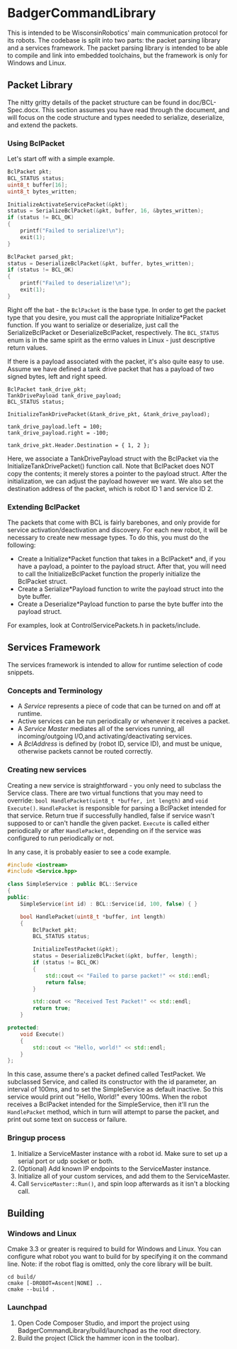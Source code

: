 # BadgerCommandLibrary
This is intended to be WisconsinRobotics' main communication protocol for its robots. The codebase is split into two 
parts: the packet parsing library and a services framework. The packet parsing library is intended to be able to
compile and link into embedded toolchains, but the framework is only for Windows and Linux.

## Packet Library
The nitty gritty details of the packet structure can be found in doc/BCL-Spec.docx. This section assumes you have read
through the document, and will focus on the code structure and types needed to serialize, deserialize, and extend the 
packets.

### Using BclPacket
Let's start off with a simple example.
```C
BclPacket pkt;
BCL_STATUS status;
uint8_t buffer[16];
uint8_t bytes_written;

InitializeActivateServicePacket(&pkt);
status = SerializeBclPacket(&pkt, buffer, 16, &bytes_written);
if (status != BCL_OK)
{
    printf("Failed to serialize!\n");
    exit(1);
}

BclPacket parsed_pkt;
status = DeserializeBclPacket(&pkt, buffer, bytes_written);
if (status != BCL_OK)
{
    printf("Failed to deserialize!\n");
    exit(1);
}
```

Right off the bat - the `BclPacket` is the base type. In order to get the packet type that you desire, you must call 
the appropriate Initialize\*Packet function. If you want to serialize or deserialize, just call the 
SerializeBclPacket or DeserializeBclPacket, respectively. The `BCL_STATUS` enum is in the same spirit as the errno 
values in Linux - just descriptive return values.

If there is a payload associated with the packet, it's also quite easy to use.
Assume we have defined a tank drive packet that has a payload of two signed bytes, left and right speed.
```
BclPacket tank_drive_pkt;
TankDrivePayload tank_drive_payload;
BCL_STATUS status;

InitializeTankDrivePacket(&tank_drive_pkt, &tank_drive_payload);

tank_drive_payload.left = 100;
tank_drive_payload.right = -100;

tank_drive_pkt.Header.Destination = { 1, 2 };
```

Here, we associate a TankDrivePayload struct with the BclPacket via the InitializeTankDrivePacket() function call. Note
that BclPacket does NOT copy the contents; it merely stores a pointer to the payload struct. After the initialization,
we can adjust the payload however we want. We also set the destination address of the packet, which is robot ID 1 and
service ID 2.

### Extending BclPacket
The packets that come with BCL is fairly barebones, and only provide for service activation/deactivation and discovery.
For each new robot, it will be necessary to create new message types. To do this, you must do the following:

* Create a Initialize\*Packet function that takes in a BclPacket\* and, if you have a payload, a pointer to the payload struct.
    After that, you will need to call the InitializeBclPacket function the properly initialize the BclPacket struct.
* Create a Serialize\*Payload function to write the payload struct into the byte buffer.
* Create a Deserialize\*Payload function to parse the byte buffer into the payload struct.

For examples, look at ControlServicePackets.h in packets/include.

## Services Framework
The services framework is intended to allow for runtime selection of code snippets. 

### Concepts and Terminology
* A *Service* represents a piece of code that can be turned on and off at runtime. 
* Active services can be run periodically or whenever it receives a packet.
* A *Service Master* mediates all of the services running, all incoming/outgoing I/O,and activating/deactivating services.
* A *BclAddress* is defined by (robot ID, service ID), and must be unique, otherwise packets cannot be routed correctly. 

### Creating new services
Creating a new service is straightforward - you only need to subclass the Service class. There are two virtual functions 
that you may need to override: `bool HandlePacket(uint8_t *buffer, int length)` and `void Execute()`. `HandlePacket` is
responsible for parsing a BclPacket intended for that service. Return true if successfully handled, false if service 
wasn't supposed to or can't handle the given packet. `Execute` is called either periodically or after `HandlePacket`,
depending on if the service was configured to run periodically or not.

In any case, it is probably easier to see a code example.

```C++
#include <iostream>
#include <Service.hpp>

class SimpleService : public BCL::Service
{
public:
    SimpleService(int id) : BCL::Service(id, 100, false) { }

    bool HandlePacket(uint8_t *buffer, int length)
    {
        BclPacket pkt;
        BCL_STATUS status;

        InitializeTestPacket(&pkt);
        status = DeserializeBclPacket(&pkt, buffer, length);
        if (status != BCL_OK)
        {
            std::cout << "Failed to parse packet!" << std::endl;
            return false;
        }

        std::cout << "Received Test Packet!" << std::endl;
        return true;
    }

protected:
    void Execute()
    {
        std::cout << "Hello, world!" << std::endl;
    }
};
```

In this case, assume there's a packet defined called TestPacket. We subclassed Service, and called its constructor with
the id parameter, an interval of 100ms, and to set the SimpleService as default inactive. So this service would print
out "Hello, World!" every 100ms. When the robot receives a BclPacket intended for the SimpleService, then it'll run the 
`HandlePacket` method, which in turn will attempt to parse the packet, and print out some text on success or failure.

### Bringup process
1. Initialize a ServiceMaster instance with a robot id. Make sure to set up a serial port or udp socket or both.
2. (Optional) Add known IP endpoints to the ServiceMaster instance.
3. Initialize all of your custom services, and add them to the ServiceMaster.
4. Call `ServiceMaster::Run()`, and spin loop afterwards as it isn't a blocking call.

## Building
### Windows and Linux
Cmake 3.3 or greater is required to build for Windows and Linux. You can configure what robot you want to build for by
specifying it on the command line. Note: if the robot flag is omitted, only the core library will be built. 
```
cd build/
cmake [-DROBOT=Ascent|NONE] ..
cmake --build .
```

### Launchpad
1. Open Code Composer Studio, and import the project using BadgerCommandLibrary/build/launchpad as the root directory.
2. Build the project (Click the hammer icon in the toolbar).
